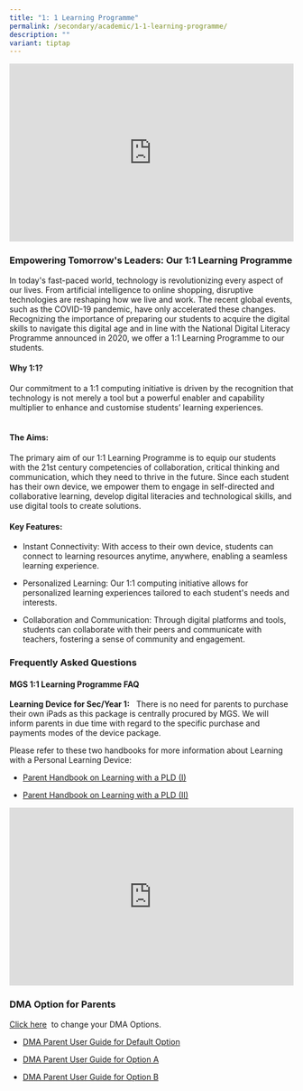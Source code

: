 ```yaml
---
title: "1: 1 Learning Programme"
permalink: /secondary/academic/1-1-learning-programme/
description: ""
variant: tiptap
---
```

<div class="iframe-wrapper">
<iframe height="315" width="100%" allowfullscreen="true" frameborder="0" src="https://docs.google.com/presentation/d/e/2PACX-1vT2jmZlsoSdbAGwGK35LbnZ0I_CgsttZ11BN6zguFicl4eUntH-5KkuKXPPJ0_4zw/embed?start=true&amp;loop=true&amp;delayms=3000"></iframe>
</div>
<h3>Empowering Tomorrow's Leaders: Our 1:1 Learning Programme</h3>
<p>In today's fast-paced world, technology is revolutionizing every aspect
of our lives. From artificial intelligence to online shopping, disruptive
technologies are reshaping how we live and work. The recent global events,
such as the COVID-19 pandemic, have only accelerated these changes. Recognizing
the importance of preparing our students to acquire the digital skills
to navigate this digital age and in line with the National Digital Literacy
Programme announced in 2020, we offer a 1:1 Learning Programme to our students.</p>
<p></p>
<h4>Why 1:1?</h4>
<p>Our commitment to a 1:1 computing initiative is driven by the recognition
that technology is not merely a tool but a powerful enabler and capability
multiplier to enhance and customise students’ learning experiences.&nbsp;</p>
<h4><br>The Aims:</h4>
<p>The primary aim of our 1:1 Learning Programme is to equip our students
with the 21st century competencies of collaboration, critical thinking
and communication, which they need to thrive in the future. Since each
student has their own device, we empower them to engage in self-directed
and collaborative learning, develop digital literacies and technological
skills, and use digital tools to create solutions.&nbsp;</p>
<p></p>
<h4>Key Features:</h4>
<ul>
<li>
<p>Instant Connectivity: With access to their own device, students can connect
to learning resources anytime, anywhere, enabling a seamless learning experience.</p>
</li>
<li>
<p>Personalized Learning: Our 1:1 computing initiative allows for personalized
learning experiences tailored to each student's needs and interests.</p>
</li>
<li>
<p>Collaboration and Communication: Through digital platforms and tools,
students can collaborate with their peers and communicate with teachers,
fostering a sense of community and engagement.</p>
</li>
</ul>
<h3>Frequently Asked Questions</h3>
<h4>MGS 1:1 Learning Programme FAQ&nbsp;</h4>
<p><strong>Learning Device for Sec/Year 1:</strong>&nbsp;&nbsp;&nbsp;There
is no need for parents to purchase their own iPads as this package is centrally
procured by MGS. We will inform parents in due time with regard to the
specific purchase and payments modes of the device package.</p>
<p>Please refer to these two handbooks for more information about Learning
with a Personal Learning Device:</p>
<ul data-tight="true" class="tight">
<li>
<p><a href="https://drive.google.com/file/d/1xsqK7iSMpd5H6LTQFhsB3-MNH1OyGE89/view?usp=sharing" rel="noopener noreferrer nofollow" target="_blank">Parent Handbook on Learning with a PLD (I)</a>
</p>
</li>
<li>
<p><a href="https://drive.google.com/file/d/1uKcpRzKpsTeN1Ro70kqJiUzpz_XqS96v/view?usp=sharing" rel="noopener noreferrer nofollow" target="_blank">Parent Handbook on Learning with a PLD (II)</a>
</p>
</li>
</ul>
<div class="iframe-wrapper">
<iframe height="315" width="100%" allowfullscreen="true" frameborder="0" src="https://docs.google.com/presentation/d/e/2PACX-1vQp-W4mmXtsbpooIwtrOXogEgVdgiKA7HiPuBGga1erL0PEHc1rCh-5Nr5-gjPRaNCgd619U0NmHbgB/embed?start=false&amp;loop=false&amp;delayms=3000"></iframe>
</div>
<h3>DMA Option for Parents</h3>
<p><a href="https://form.gov.sg/6153d0af93cf0600135149c2" rel="noopener noreferrer nofollow" target="_blank">Click here</a>&nbsp;&nbsp;to
change your DMA Options.</p>
<ul data-tight="true" class="tight">
<li>
<p><a href="https://drive.google.com/file/d/1MBLMFZZX9pfci2jD6M5mmYwiWF-x4XXn/view?usp=drive_link" rel="noopener noreferrer nofollow" target="_blank">DMA Parent User Guide for Default Option</a>
</p>
</li>
<li>
<p><a href="https://drive.google.com/file/d/142GAlVfYc-1ECB7vJFoYcp2QVn7YKFmu/view?usp=drive_link" rel="noopener noreferrer nofollow" target="_blank">DMA Parent User Guide for Option A</a>
</p>
</li>
<li>
<p><a href="https://drive.google.com/file/d/1Jmw9mLdesrU83-I974IZBWXy_FdEwD4q/view?usp=drive_link" rel="noopener noreferrer nofollow" target="_blank">DMA Parent User Guide for Option B</a>
</p>
</li>
</ul>
<p></p>
